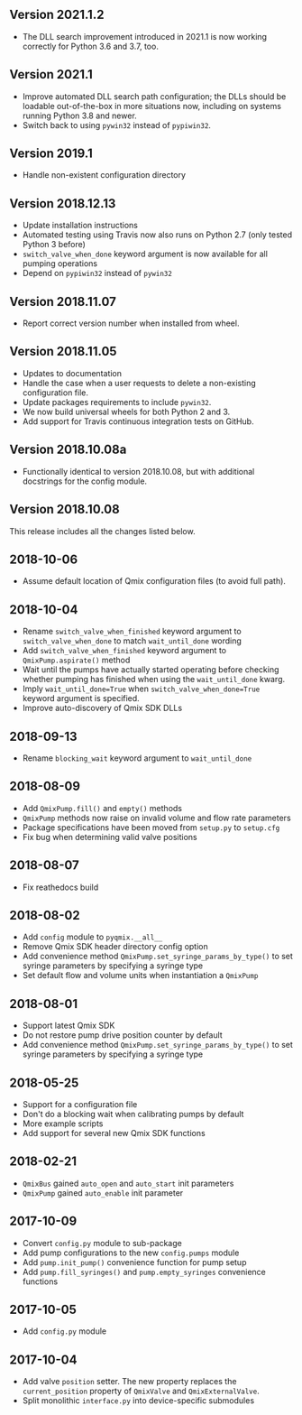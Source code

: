 Version 2021.1.2
----------------
* The DLL search improvement introduced in 2021.1 is now working correctly for
  Python 3.6 and 3.7, too.

Version 2021.1
--------------
* Improve automated DLL search path configuration; the DLLs should be loadable
  out-of-the-box in more situations now, including on systems running Python
  3.8 and newer.
* Switch back to using `pywin32` instead of `pypiwin32`.

Version 2019.1
--------------
* Handle non-existent configuration directory

Version 2018.12.13
------------------
* Update installation instructions
* Automated testing using Travis now also runs on Python 2.7 (only tested
  Python 3 before)
* `switch_valve_when_done` keyword argument is now available for all pumping
  operations
* Depend on `pypiwin32` instead of `pywin32`

Version 2018.11.07
------------------
* Report correct version number when installed from wheel.

Version 2018.11.05
------------------
* Updates to documentation
* Handle the case when a user requests to delete a non-existing configuration file.
* Update packages requirements to include `pywin32`.
* We now build universal wheels for both Python 2 and 3.
* Add support for Travis continuous integration tests on GitHub.

Version 2018.10.08a
-------------------
* Functionally identical to version 2018.10.08, but with additional docstrings for the config module.

Version 2018.10.08
------------------
This release includes all the changes listed below.

2018-10-06
----------
* Assume default location of Qmix configuration files (to avoid full path).   

2018-10-04
----------
* Rename `switch_valve_when_finished` keyword argument to 
  `switch_valve_when_done` to match `wait_until_done` wording
* Add `switch_valve_when_finished` keyword argument to
  `QmixPump.aspirate()` method
* Wait until the pumps have actually started operating before checking
  whether pumping has finished when using the `wait_until_done` kwarg.
* Imply `wait_until_done=True` when `switch_valve_when_done=True`
  keyword argument is specified.
* Improve auto-discovery of Qmix SDK DLLs

2018-09-13
----------
* Rename `blocking_wait` keyword argument to `wait_until_done`

2018-08-09
----------
* Add `QmixPump.fill()` and `empty()` methods
* `QmixPump` methods now raise on invalid volume and flow rate
  parameters
* Package specifications have been moved from `setup.py` to `setup.cfg`
* Fix bug when determining valid valve positions

2018-08-07
----------
* Fix reathedocs build

2018-08-02
----------
* Add `config` module to `pyqmix.__all__`
* Remove Qmix SDK header directory config option
* Add convenience method `QmixPump.set_syringe_params_by_type()`
  to set syringe parameters by specifying a syringe type
* Set default flow and volume units when instantiation a `QmixPump`

2018-08-01
----------
* Support latest Qmix SDK
* Do not restore pump drive position counter by default
* Add convenience method `QmixPump.set_syringe_params_by_type()`
  to set syringe parameters by specifying a syringe type

2018-05-25
----------
* Support for a configuration file
* Don't do a blocking wait when calibrating pumps by default
* More example scripts
* Add support for several new Qmix SDK functions

2018-02-21
----------
* `QmixBus` gained `auto_open` and `auto_start` init parameters
* `QmixPump` gained `auto_enable` init parameter

2017-10-09
----------
* Convert `config.py` module to sub-package
* Add pump configurations to the new `config.pumps` module 
* Add `pump.init_pump()` convenience function for pump setup
* Add `pump.fill_syringes()` and `pump.empty_syringes` convenience functions

2017-10-05
----------
* Add `config.py` module

2017-10-04
----------
* Add valve `position` setter. The new property replaces the `current_position`
  property of `QmixValve` and `QmixExternalValve`.
* Split monolithic `interface.py` into device-specific submodules
